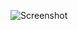 ![Screenshot](https://raw.githubusercontent.com/Cryakl/Ultimate-RAT-Collection/refs/heads/main/G700Rat/G-700RATV5/Screenshot.png)
